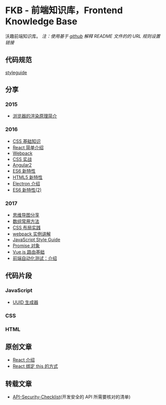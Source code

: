 # FKB - 前端知识库，Frontend Knowledge Base

沃趣前端知识库。
*注：使用基于 [github](https://github.com/lovefishs/FKB) 解释 README 文件的的 URL 规则设置链接*

## 代码规范

[styleguide](https://github.com/lovefishs/styleguide)

## 分享

### 2015

* [浏览器的渲染原理简介](/sharing-meeting/2015/how-browsers-work)

### 2016

* [CSS 基础知识](/sharing-meeting/2016/css-bisic-knowledge)
* [React 简单介绍](/sharing-meeting/2016/react)
* [Webpack](/sharing-meeting/2016/webpack)
* [CSS 实战](/sharing-meeting/2016/css-practice)
* [Angular2](/sharing-meeting/2016/angular2)
* [ES6 新特性](/sharing-meeting/2016/es6-feature)
* [HTML5 新特性](/sharing-meeting/2016/html5-feature)
* [Electron 介绍](/sharing-meeting/2016/electron)
* [ES6 新特性(2)](/sharing-meeting/2016/es6-feature2)

### 2017

* [思维导图分享](/sharing-meeting/2017/mind-mapping)
* [数组常用方法](/sharing-meeting/2017/javascript-array)
* [CSS 布局实践](/sharing-meeting/2017/css-layout-practice)
* [webpack 实例讲解](/sharing-meeting/2017/webpack-demos)
* [JavaScript Style Guide](/sharing-meeting/2017/javascript-style-guide)
* [Promise 对象](/sharing-meeting/2017/promise)
* [Vue.js 路由基础](/sharing-meeting/2017/vuejs-router-basic)
* [前端自动化测试：介绍](/sharing-meeting/2017/front-end-automated-testing-01-introduce)

## 代码片段

### JavaScript

* [UUID 生成器](/code-snippet/javascript/uuid)

### CSS

### HTML

## 原创文章

* [React 介绍](/article-original/react-introduce.md)
* [React 绑定 this 的方式](/article-original/react-bind-this-way.md)

## 转载文章

* [API-Security-Checklist](/article-cite/api-security-checklist.md)(开发安全的 API 所需要核对的清单)


